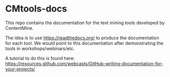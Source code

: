 # CMtools-docs
This repo contains the documentation for the text mining tools developed by ContentMine.

The idea is to use https://readthedocs.org/ to produce the documentation for each tool. We would point to this documentation after demonstrating the tools in workshops/webinars/etc.

A tutorial to do this is found here:
https://resources.github.com/webcasts/GitHub-writing-documentation-for-your-projects/
